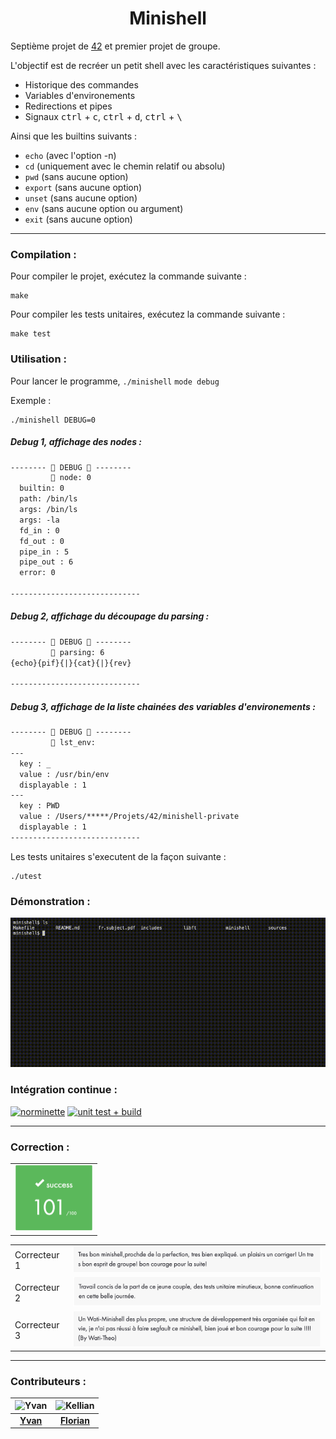 <h1 align="center">Minishell</h1>

Septième projet de [42](https://42.fr/) et premier projet de groupe.

L'objectif est de recréer un petit shell avec les caractéristiques suivantes :

- Historique des commandes
- Variables d'environements
- Redirections et pipes
- Signaux <kbd>ctrl</kbd> +  <kbd>c</kbd>, <kbd>ctrl</kbd> +  <kbd>d</kbd>, <kbd>ctrl</kbd> + <kbd> \ </kbd>

Ainsi que les builtins suivants :

- `echo` (avec l'option -n)
- `cd` (uniquement avec le chemin relatif ou absolu)
- `pwd` (sans aucune option)
- `export` (sans aucune option)
- `unset` (sans aucune option)
- `env` (sans aucune option ou argument)
- `exit` (sans aucune option)

---

### Compilation :

Pour compiler le projet, exécutez la commande suivante :

```
make
```

Pour compiler les tests unitaires, exécutez la commande suivante :

```
make test
```

### Utilisation :

Pour lancer le programme, `./minishell` `mode debug`

Exemple :

```
./minishell DEBUG=0
```

##### Debug 1, affichage des nodes :

```txt
-------- 🚧 DEBUG 🚧 --------
         🧩 node: 0 
  builtin: 0 
  path: /bin/ls 
  args: /bin/ls 
  args: -la 
  fd_in : 0 
  fd_out : 0 
  pipe_in : 5 
  pipe_out : 6 
  error: 0 

-----------------------------
```

##### Debug 2, affichage du découpage du parsing :

```txt
-------- 🚧 DEBUG 🚧 --------
         🧲 parsing: 6 
{echo}{pif}{|}{cat}{|}{rev}

-----------------------------
```

##### Debug 3, affichage de la liste chainées des variables d'environements :

```txt
-------- 🚧 DEBUG 🚧 --------
         💈 lst_env: 
--- 
  key : _ 
  value : /usr/bin/env 
  displayable : 1 
--- 
  key : PWD 
  value : /Users/*****/Projets/42/minishell-private 
  displayable : 1 
-----------------------------
```

Les tests unitaires s'executent de la façon suivante :

```
./utest
```

### Démonstration :

<img src="./img/video1.gif" />

### Intégration continue :

[![norminette](https://github.com/Florian-A/Minishell/actions/workflows/norm.yml/badge.svg)](https://github.com/Florian-A/Minishell/actions/workflows/norm.yml) [![unit test + build](https://github.com/Florian-A/Minishell/actions/workflows/utest+build.yml/badge.svg)](https://github.com/Florian-A/Minishell/actions/workflows/utest+build.yml)

---

### Correction :

| |
| --- |
| <img src="./img/note.png" style="zoom: 50%;" /> |

| | |
| --- | --- |
| Correcteur 1 | <img src="./img/correction1.png" style="zoom: 67%;" /> |
| Correcteur 2 | <img src="./img/correction2.png" style="zoom:67%;" /> |
| Correcteur 3 | <img src="./img/correction3.png" style="zoom:67%;" /> |

---

### Contributeurs :

| ![Yvan](https://github.com/ycurbill.png?size=75) | ![Kellian](https://github.com/florian-a.png?size=75) |
|:-----------------------------------------------------------:|:--------------------------------------------------------:|
| **[Yvan](https://github.com/ycurbill)**          | **[Florian](https://github.com/florian-a)**           |
